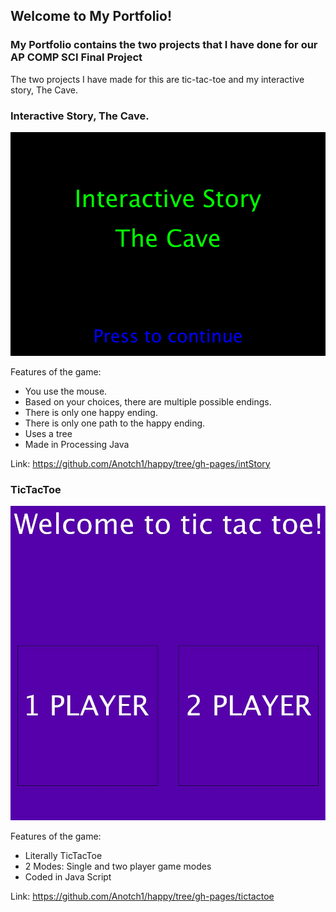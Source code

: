 ## Welcome to My Portfolio!

### My Portfolio contains the two projects that I have done for our AP COMP SCI Final Project

The two projects I have made for this are tic-tac-toe and my interactive story, The Cave.

### Interactive Story, The Cave.

![Alt Text](https://raw.githubusercontent.com/Anotch1/happy/gh-pages/Screen%20Shot%202017-05-31%20at%202.27.44%20PM.png)

Features of the game:
- You use the mouse.
- Based on your choices, there are multiple possible endings.
- There is only one happy ending.
- There is only one path to the happy ending.
- Uses a tree 
- Made in Processing Java

Link: https://github.com/Anotch1/happy/tree/gh-pages/intStory

### TicTacToe

![Alt Text](https://raw.githubusercontent.com/Anotch1/happy/gh-pages/TicTacToe.JPG)

Features of the game:
- Literally TicTacToe
- 2 Modes: Single and two player game modes
- Coded in Java Script

Link: https://github.com/Anotch1/happy/tree/gh-pages/tictactoe

